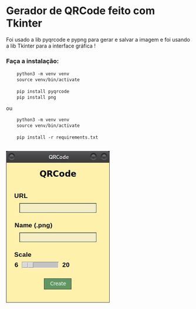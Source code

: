 
# Gerador de QRCode feito com Tkinter

Foi usado a lib pyqrcode e pypng para gerar e salvar a imagem e foi usando a lib Tkinter para a interface gráfica !


### Faça a instalação:

```
    python3 -m venv venv
    source venv/bin/activate

    pip install pyqrcode
    pip install png

```
ou 

```
    python3 -m venv venv
    source venv/bin/activate
    
    pip install -r requirements.txt
```
##

<div>
    <img src="src/img/interface.png">
</div>
